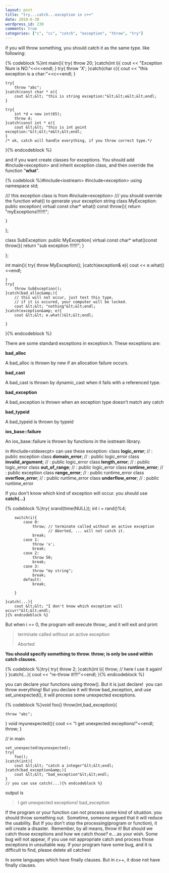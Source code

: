 ```yaml
---
layout: post
title: "try...catch...exception in c++"
date: 2010-6-30
wordpress_id: 230
comments: true
categories: ["c", "cc", "catch", "exception", "throw", "try"]
---
```

<meta name="_edit_last" content="1" />
<meta name="_su_description" content="try...catch...exception in c++, and it describe how to use it.  the philosophy of exceptions." />
<meta name="_su_keywords" content="c,c++,exception,throw, catch,try" />
<meta name="_su_rich_snippet_type" content="none" />
<meta name="_su_title" content="try...catch...exception in c++" />
<meta name="views" content="2645" />
if you will throw something, you should catch it as the same type. like following:


{% codeblock %}int main(){
    try{
        throw 20;
    }catch(int i){
        cout &lt;&lt; "Exception Num is NO."&lt;&lt;i&lt;&lt;endl;
    }
    try{
        throw 'X';
    }catch(char c){
        cout &lt;&lt; "this exception is a char:"&lt;&lt;c&lt;&lt;endl;
    }

    try{
        throw "abc";
    }catch(const char * e){
        cout &lt;&lt; "this is string exception:"&lt;&lt;e&lt;&lt;endl;
    }

    try{
        int *d = new int(65);
        throw d;
    }catch(const int * e){
        cout &lt;&lt; "this is int point exception:"&lt;&lt;*e&lt;&lt;endl;
    }
    /* ok, catch will handle everything, if you throw correct type.*/
}{% endcodeblock %}


and if you want create classes for exceptions. You should add #include&lt;exception&gt; and inherit exception class, and then override the function "<strong>what</strong>".


{% codeblock %}#include&lt;iostream&gt;
#include&lt;exception&gt;
using namespace std;

/// this exception class is from #include&lt;exception&gt;
/// you should override the function what() to generate your exception string
class MyException: public exception{
    virtual const char* what() const throw(){
        return "myExceptions!!!!!!!";

    }

};

class SubException: public MyException{
    virtual const char* what()const throw(){
        return "sub exception !!!!!!";
    }

};

int main(){
    try{
        throw MyException();
    }catch(exception&amp; e){
        cout &lt;&lt; e.what()&lt;&lt;endl;

    }
    try{
        throw SubException();
    }catch(bad_alloc&amp;){
        // this will not occur, just test this type.
        // if it is occured, your computer will be locked.
        cout &lt;&lt; "nothing"&lt;&lt;endl;
    }catch(exception&amp; e){
        cout &lt;&lt; e.what()&lt;&lt;endl;

    }

}{% endcodeblock %}


There are some standard exceptions in exception.h. These exceptions are:

<strong>bad_alloc</strong>

A bad_alloc is thrown by new if an allocation failure occurs.

<strong>bad_cast</strong>

A bad_cast is thrown by dynamic_cast when it fails with a referenced  type.

<strong>bad_exception</strong>

A bad_exception is thrown when an exception type doesn’t match any  catch

<strong>bad_typeid</strong>

A bad_typeid is thrown by typeid

<strong>ios_base::failure</strong>

An ios_base::failure is thrown by functions in the iostream library.

in #include&lt;stdexecpt&gt; can use these exception:
class <strong>logic_error</strong>; // :  public exception
class <strong>domain_error</strong>; // :  public logic_error
class <strong>invalid_argument</strong>; // : public logic_error
class<strong> length_error</strong>; // :  public logic_error
class <strong>out_of_range</strong>; // :  public logic_error
class <strong>runtime_error</strong>; // :  public exception
class <strong>range_error</strong>; // :  public runtime_error
class <strong>overflow_error</strong>; // :  public runtime_error
class <strong>underflow_error</strong>; // :  public runtime_error

If you don't know which kind of exception will occur. you should use <strong>catch(...)</strong>


{% codeblock %}try{
        srand(time(NULL));
        int i = rand()%4;

        switch(i){
            case 0:
                throw; // terminate called without an active exception
                       // Aborted, ... will not catch it.
                break;
            case 1:
                throw 'x';
                break;
            case 2:
                throw 50;
                break;
            case 3:
                throw "my string";
                break;
            default:
                break;

        }

    }catch(...){
        cout &lt;&lt; "I don't know which exception will occur!"&lt;&lt;endl;
    }{% endcodeblock %}


But when i == 0, the program will execute throw;, and it will exit and print:
<blockquote>terminate called without an active exception

Aborted</blockquote>
<strong>You should specify something to throw. throw; is only be used within catch clauses.</strong>


{% codeblock %}try{
        try{
            throw 2;
        }catch(int i){
            throw; // here I use it again!
        }
    }catch(...){
        cout &lt;&lt; "re-throw it!!!!"&lt;&lt;endl;
    }{% endcodeblock %}


you can declare your functions using throw(). But it is just declare!  you can throw everything! But you declare it will throw bad_exception, and use set_unexpected(), it will process some unexpected exceptions.


{% codeblock %}void foo() throw(int,bad_exception){

    throw "abc";
}
void myunexpected(){
    cout &lt;&lt; "I get unexpected exceptions!"&lt;&lt;endl;
    throw;
}

// in main

    set_unexpected(myunexpected);
    try{
        foo();
    }catch(int){
        cout &lt;&lt; "catch a integer"&lt;&lt;endl;
    }catch(bad_exception&amp;){
        cout &lt;&lt; "bad_exception"&lt;&lt;endl;
    }
    // you can use catch(...){% endcodeblock %}


output is
<blockquote>I get unexpected exceptions!
bad_exception</blockquote>
If the program or your function can not process some kind of situation. you should throw something out.  Sometime, someone argued that it will reduce the usability. But If you don't stop the processing(program or function), it will create a disaster.  Remember, by all means, throw it! But should we catch those exceptions and how we catch those? e....as your wish. Some bug will not appear, if you use not appropriate catch and process those exceptions in unsuitable way. If your program have some bug, and it is difficult to find, please delete all catches!

In some languages which have finally clauses. But in c++, it dose not have finally clauses.
